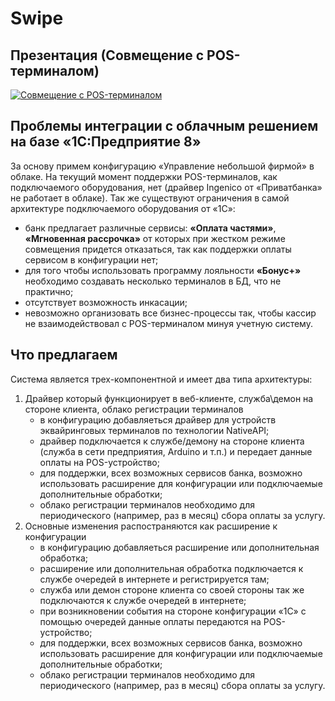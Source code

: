 Swipe
=========

## Презентация (Совмещение с POS-терминалом)

[![Совмещение с POS-терминалом](https://i.ytimg.com/vi/no9K8eXwoZI/sddefault.jpg)](https://www.youtube.com/watch?v=no9K8eXwoZI "Совмещение с POS-терминалом")

## Проблемы интеграции с облачным решением на базе «1С:Предприятие 8»

За основу примем конфигурацию «Управление небольшой фирмой» в облаке. На текущий момент поддержки POS-терминалов, как подключаемого оборудования, нет (драйвер Ingenico от «Приватбанка» не работает в облаке). 
Так же существуют ограничения в самой архитектуре подключаемого оборудования от «1С»:
* банк предлагает различные сервисы: **«Оплата частями»**, **«Мгновенная рассрочка»** от которых при жестком режиме совмещения придется отказаться, так как поддержки оплаты сервисом в конфигурации нет;
* для того чтобы использовать программу лояльности **«Бонус+»** необходимо создавать несколько терминалов в БД, что не практично;
* отсутствует возможность инкасации;
* невозможно организовать все бизнес-процессы так, чтобы кассир не взаимодействовал с POS-терминалом минуя учетную систему.

## Что предлагаем 

Система является трех-компонентной и имеет два типа архитектуры:
1. Драйвер который функционирует в веб-клиенте, служба\демон на стороне клиента, облако регистрации терминалов  
    - в конфигурацию добавляеться драйвер для устройств эквайринговых терминалов по технологии NativeAPI;
    - драйвер подключается к службе/демону на стороне клиента (служба в сети предприятия, Arduino и т.п.) и передает данные оплаты на POS-устройство;
    - для поддержки, всех возможных сервисов банка, возможно использовать расширение для конфигурации или подключаемые дополнительные обработки;
    - облако регистрации терминалов необходимо для периодического (например, раз в месяц) сбора оплаты за услугу.
2. Основные изменения распостраняются как расширение к конфигурации
    - в конфигурацию добавляеться расширение или дополнительная обработка;
    - расширение или дополнительная обработка подключается к службе очередей в интернете и регистрируется там;
    - служба или демон стороне клиента со своей стороны так же подключаются к службе очередей в интернете;
    - при возникновении события на стороне конфигурации «1С» с помощью очередей данные оплаты передаются на POS-устройство;
    - для поддержки, всех возможных сервисов банка, возможно использовать расширение для конфигурации или подключаемые дополнительные обработки;
    - облако регистрации терминалов необходимо для периодического (например, раз в месяц) сбора оплаты за услугу.
